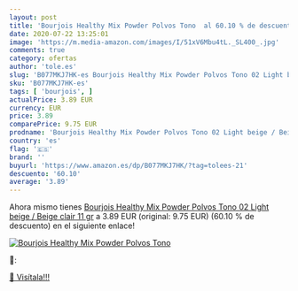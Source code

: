 ```yaml
---
layout: post
title: 'Bourjois Healthy Mix Powder Polvos Tono  al 60.10 % de descuento'
date: 2020-07-22 13:25:01
image: 'https://m.media-amazon.com/images/I/51xV6Mbu4tL._SL400_.jpg'
comments: true
category: ofertas
author: 'tole.es'
slug: 'B077MKJ7HK-es Bourjois Healthy Mix Powder Polvos Tono 02 Light beige /...'
sku: 'B077MKJ7HK-es'
tags: [ 'bourjois', ]
actualPrice: 3.89 EUR
currency: EUR
price: 3.89
comparePrice: 9.75 EUR
prodname: 'Bourjois Healthy Mix Powder Polvos Tono 02 Light beige / Beige clair   11 gr'
country: 'es'
flag: '🇪🇸'
brand: ''
buyurl: 'https://www.amazon.es/dp/B077MKJ7HK/?tag=tolees-21'
descuento: '60.10'
average: '3.89'
---
```


Ahora mismo tienes [Bourjois Healthy Mix Powder Polvos Tono 02 Light beige / Beige clair   11 gr](https://www.amazon.es/dp/B077MKJ7HK/?tag=tolees-21) a 3.89 EUR (original: 9.75 EUR) (60.10 %  de descuento) en el siguiente enlace!

[![Bourjois Healthy Mix Powder Polvos Tono ](https://m.media-amazon.com/images/I/51xV6Mbu4tL._SL400_.jpg)](https://www.amazon.es/dp/B077MKJ7HK/?tag=tolees-21)

🔎:


[🛒 Visítala!!!](https://www.amazon.es/dp/B077MKJ7HK/?tag=tolees-21)
